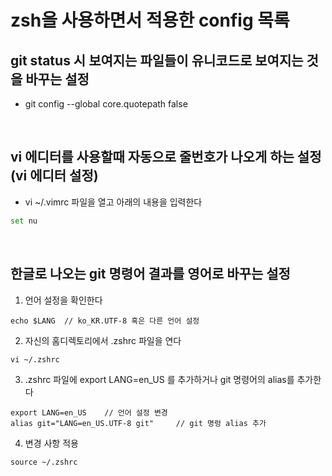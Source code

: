 # zsh을 사용하면서 적용한 config 목록

## git status 시 보여지는 파일들이 유니코드로 보여지는 것을 바꾸는 설정

- git config --global core.quotepath false

<br>

## vi 에디터를 사용할때 자동으로 줄번호가 나오게 하는 설정(vi 에디터 설정)

- vi ~/.vimrc 파일을 열고 아래의 내용을 입력한다

```bash
set nu
```

<br>

## 한글로 나오는 git 명령어 결과를 영어로 바꾸는 설정

1. 언어 설정을 확인한다

```
echo $LANG  // ko_KR.UTF-8 혹은 다른 언어 설정
```

2. 자신의 홈디렉토리에서 .zshrc 파일을 연다

```
vi ~/.zshrc
```

3. .zshrc 파일에 export LANG=en_US 를 추가하거나 git 명령어의 alias를 추가한다

```
export LANG=en_US    // 언어 설정 변경
alias git="LANG=en_US.UTF-8 git"     // git 명렁 alias 추가
```

4. 변경 사항 적용

```
source ~/.zshrc
```

